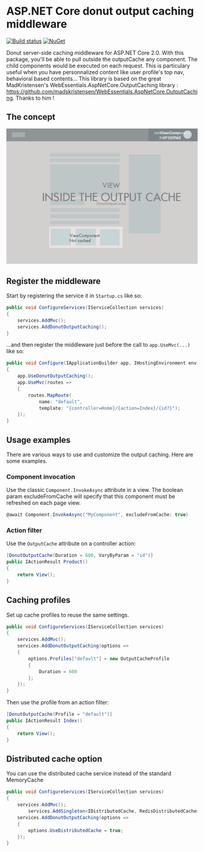 # ASP.NET Core donut output caching middleware

[![Build status](https://ci.appveyor.com/api/projects/status/ojf242hckvt0cm8n?svg=true)](https://ci.appveyor.com/project/antoinebidault/donutoutputcachingcore)
[![NuGet](https://img.shields.io/nuget/v/donutoutputcachingcore.svg)](https://www.nuget.org/packages/DonutOutputCachingCore/)

Donut server-side caching middleware for ASP.NET Core 2.0.
With this package, you'll be able to pull outside the outputCache any component. The child components would be executed on each request. This is particulary useful when you have personnalized content like user profile's top nav, behavioral based contents...
This library is based on the great MadKristensen's WebEssentials.AspNetCore.OutputCaching library : https://github.com/madskristensen/WebEssentials.AspNetCore.OutputCaching. Thanks to him !

## The concept

![DonutOutputCaching](https://raw.githubusercontent.com/antoinebidault/DonutOutputCachingCore/master/images/concept.png)


## Register the middleware

Start by registering the service it in `Startup.cs` like so:

```c#
public void ConfigureServices(IServiceCollection services)
{
    services.AddMvc();
    services.AddDonutOutputCaching();
}
```

...and then register the middleware just before the call to `app.UseMvc(...)` like so:

```c#
public void Configure(IApplicationBuilder app, IHostingEnvironment env)
{
    app.UseDonutOutputCaching();
    app.UseMvc(routes =>
    {
        routes.MapRoute(
            name: "default",
            template: "{controller=Home}/{action=Index}/{id?}");
    });
}
```

## Usage examples
There are various ways to use and customize the output caching. Here are some examples.

### Component invocation
Use the classic `Component.InvokeAsync` attribute in a view.
The boolean param excludeFromCache will specify that this component must be refreshed on each page view.

```c#
@await Component.InvokeAsync("MyComponent", excludeFromCache: true)
```

### Action filter
Use the `OutputCache` attribute on a controller action:

```c#
[DonutOutputCache(Duration = 600, VaryByParam = "id")]
public IActionResult Product()
{
    return View();
}
```

## Caching profiles
Set up cache profiles to reuse the same settings.

```c#
public void ConfigureServices(IServiceCollection services)
{
    services.AddMvc();
    services.AddDonutOutputCaching(options =>
    {
        options.Profiles["default"] = new OutputCacheProfile
        {
            Duration = 600
        };
    });
}
```

Then use the profile from an action filter:

```c#
[DonutOutputCache(Profile = "default")]
public IActionResult Index()
{
    return View();
}
```


## Distributed cache option
You can use the distributed cache service instead of the standard MemoryCache

```c#
public void ConfigureServices(IServiceCollection services)
{
    services.AddMvc();
		services.AddSingleton<IDistributedCache, RedisDistributedCache>();
    services.AddDonutOutputCaching(options =>
    {
        options.UseDistributedCache = true;
    });
}
```
